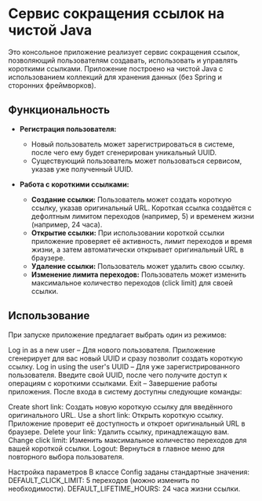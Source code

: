 # Сервис сокращения ссылок на чистой Java

Это консольное приложение реализует сервис сокращения ссылок, позволяющий пользователям создавать, использовать и управлять короткими ссылками. Приложение построено на чистой Java с использованием коллекций для хранения данных (без Spring и сторонних фреймворков).

## Функциональность

- **Регистрация пользователя:**
  - Новый пользователь может зарегистрироваться в системе, после чего ему будет сгенерирован уникальный UUID.
  - Существующий пользователь может пользоваться сервисом, указав уже полученный UUID.
  
- **Работа с короткими ссылками:**
  - **Создание ссылки:** Пользователь может создать короткую ссылку, указав оригинальный URL. Короткая ссылка создаётся с дефолтным лимитом переходов (например, 5) и временем жизни (например, 24 часа).
  - **Открытие ссылки:** При использовании короткой ссылки приложение проверяет её активность, лимит переходов и время жизни, а затем автоматически открывает оригинальный URL в браузере.
  - **Удаление ссылки:** Пользователь может удалить свою ссылку.
  - **Изменение лимита переходов:** Пользователь может изменить максимальное количество переходов (click limit) для своей ссылки.

## Использование
При запуске приложение предлагает выбрать один из режимов:

Log in as a new user – Для нового пользователя. Приложение сгенерирует для вас новый UUID и сразу позволит создать короткую ссылку.
Log in using the user's UUID – Для уже зарегистрированного пользователя. Введите свой UUID, после чего получите доступ к операциям с короткими ссылками.
Exit – Завершение работы приложения.
После входа в систему доступны следующие команды:

Create short link: Создать новую короткую ссылку для введённого оригинального URL.
Use a short link: Открыть короткую ссылку. Приложение проверит её доступность и откроет оригинальный URL в браузере.
Delete your link: Удалить ссылку, принадлежащую вам.
Change click limit: Изменить максимальное количество переходов для вашей короткой ссылки.
Logout: Вернуться в главное меню для повторного выбора пользователя.

Настройка параметров
В классе Config заданы стандартные значения:
DEFAULT_CLICK_LIMIT: 5 переходов (можно изменить по необходимости).
DEFAULT_LIFETIME_HOURS: 24 часа жизни ссылки.
